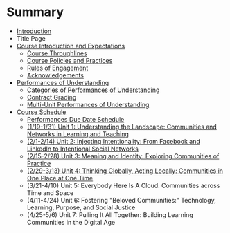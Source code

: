 # Summary

* [Introduction](README.md)
* Title Page
* [Course Introduction and Expectations](course_introduction_and_expectations.md)
   * [Course Throughlines](course_throughlines.md)
   * [Course Policies and Practices](course_policies_and_practices.md)
   * [Rules of Engagement](rules_of_engagement.md)
   * [Acknowledgements](acknowledgements.md)
* [Performances of Understanding](performances_of_understanding.md)
   * [Categories of Performances of Understanding](categories_of_performances_of_understanding.md)
   * [Contract Grading](contract_grading.md)
   * [Multi-Unit Performances of Understanding](multi-unit_performances_of_understanding.md)
* [Course Schedule](course_schedule.md)
   * [Performances Due Date Schedule](performances_due_date_schedule.md)
   * [(1/19-1/31) Unit 1: Understanding the Landscape: Communities and Networks in Learning and Teaching](unit_1.md)
   * [(2/1-2/14) Unit 2: Injecting Intentionality: From Facebook and LinkedIn to Intentional Social Networks](unit_2.md)
   * [(2/15-2/28) Unit 3: Meaning and Identity: Exploring Communities of Practice](unit_3.md)
   * [(2/29-3/13) Unit 4: Thinking Globally, Acting Locally: Communities in One Place at One Time](unit_4.md)
   * (3/21-4/10) Unit 5: Everybody Here Is A Cloud: Communities across Time and Space
   * (4/11-4/24) Unit 6: Fostering "Beloved Communities:" Technology, Learning, Purpose, and Social Justice
   * (4/25-5/6) Unit 7: Pulling It All Together: Building Learning Communities in the Digital Age

